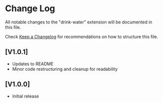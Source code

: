 # Change Log

All notable changes to the "drink-water" extension will be documented in this file.

Check [Keep a Changelog](http://keepachangelog.com/) for recommendations on how to structure this file.

## [V1.0.1]
- Updates to README
- Minor code restructuring and cleanup for readability

## [V1.0.0]

- Initial release